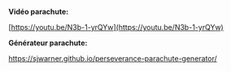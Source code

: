 

**Vidéo parachute:**

[https://youtu.be/N3b-1-yrQYw](https://youtu.be/N3b-1-yrQYw)



**Générateur parachute:**

[https://sjwarner.github.io/perseverance-parachute-generator/
](https://sjwarner.github.io/perseverance-parachute-generator/)



